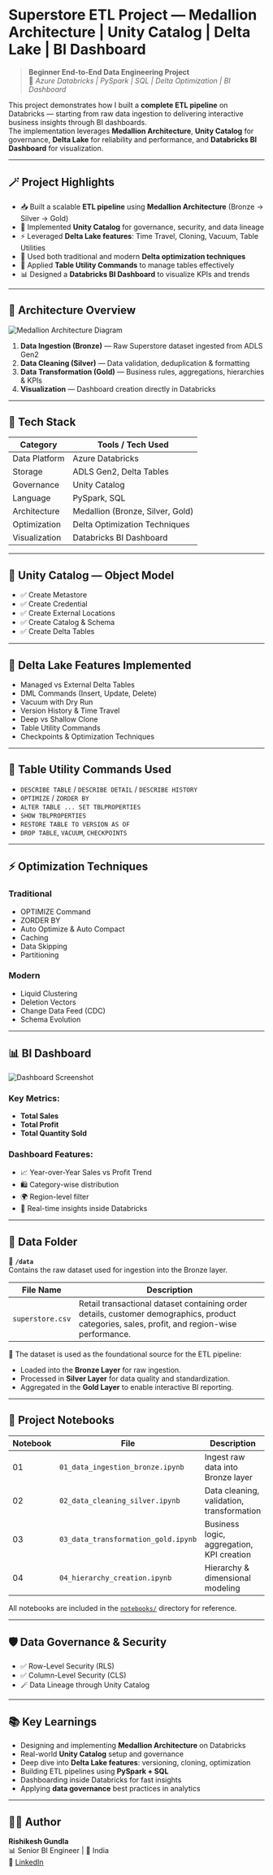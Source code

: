 # Superstore ETL Project — Medallion Architecture | Unity Catalog | Delta Lake | BI Dashboard

> **Beginner End-to-End Data Engineering Project**  
> 🧠 *Azure Databricks | PySpark | SQL | Delta Optimization | BI Dashboard*

This project demonstrates how I built a **complete ETL pipeline** on Databricks — starting from raw data ingestion to delivering interactive business insights through BI dashboards.  
The implementation leverages **Medallion Architecture**, **Unity Catalog** for governance, **Delta Lake** for reliability and performance, and **Databricks BI Dashboard** for visualization.

---

## 🪄 Project Highlights

- 📥 Built a scalable **ETL pipeline** using **Medallion Architecture** (Bronze → Silver → Gold)  
- 🧭 Implemented **Unity Catalog** for governance, security, and data lineage  
- ⚡ Leveraged **Delta Lake features**: Time Travel, Cloning, Vacuum, Table Utilities  
- 🧰 Used both traditional and modern **Delta optimization techniques**  
- 🧾 Applied **Table Utility Commands** to manage tables effectively  
- 📊 Designed a **Databricks BI Dashboard** to visualize KPIs and trends  

---

## 🧭 Architecture Overview

![Medallion Architecture Diagram](https://github.com/rishigundla/superstore-databricks-project/blob/main/assets/Databricks%20Diagram.drawio%20(1).png)

1. **Data Ingestion (Bronze)** — Raw Superstore dataset ingested from ADLS Gen2  
2. **Data Cleaning (Silver)** — Data validation, deduplication & formatting  
3. **Data Transformation (Gold)** — Business rules, aggregations, hierarchies & KPIs  
4. **Visualization** — Dashboard creation directly in Databricks

---

## 🧰 Tech Stack

| Category | Tools / Tech Used |
|-----------|------------------|
| Data Platform | Azure Databricks |
| Storage | ADLS Gen2, Delta Tables |
| Governance | Unity Catalog |
| Language | PySpark, SQL |
| Architecture | Medallion (Bronze, Silver, Gold) |
| Optimization | Delta Optimization Techniques |
| Visualization | Databricks BI Dashboard |

---

## 🧱 Unity Catalog — Object Model

- ✅ Create Metastore  
- ✅ Create Credential  
- ✅ Create External Locations  
- ✅ Create Catalog & Schema  
- ✅ Create Delta Tables  

---

## 🧠 Delta Lake Features Implemented

- Managed vs External Delta Tables  
- DML Commands (Insert, Update, Delete)  
- Vacuum with Dry Run  
- Version History & Time Travel  
- Deep vs Shallow Clone  
- Table Utility Commands  
- Checkpoints & Optimization Techniques  

---

## 🧰 Table Utility Commands Used

- `DESCRIBE TABLE` / `DESCRIBE DETAIL` / `DESCRIBE HISTORY`  
- `OPTIMIZE` / `ZORDER BY`  
- `ALTER TABLE ... SET TBLPROPERTIES`  
- `SHOW TBLPROPERTIES`  
- `RESTORE TABLE TO VERSION AS OF`  
- `DROP TABLE`, `VACUUM`, `CHECKPOINTS`

---

## ⚡ Optimization Techniques

### Traditional
- OPTIMIZE Command  
- ZORDER BY  
- Auto Optimize & Auto Compact  
- Caching  
- Data Skipping  
- Partitioning  

### Modern
- Liquid Clustering  
- Deletion Vectors  
- Change Data Feed (CDC)  
- Schema Evolution  

---

## 📊 BI Dashboard

![Dashboard Screenshot](./assets/Screenshot%202025-10-22%20220345.png)

### Key Metrics:
- **Total Sales**  
- **Total Profit**  
- **Total Quantity Sold**

### Dashboard Features:
- 📈 Year-over-Year Sales vs Profit Trend  
- 🛍️ Category-wise distribution  
- 🌍 Region-level filter  
- 🔄 Real-time insights inside Databricks  

---

## 💾 Data Folder

📁 **`/data`**  
Contains the raw dataset used for ingestion into the Bronze layer.  

| File Name | Description |
|------------|-------------|
| `superstore.csv` | Retail transactional dataset containing order details, customer demographics, product categories, sales, profit, and region-wise performance. |

🧩 The dataset is used as the foundational source for the ETL pipeline:  
- Loaded into the **Bronze Layer** for raw ingestion.  
- Processed in **Silver Layer** for data quality and standardization.  
- Aggregated in the **Gold Layer** to enable interactive BI reporting.  

---

## 📓 Project Notebooks

| Notebook | File | Description |
|----------|------|-------------|
| 01 | `01_data_ingestion_bronze.ipynb` | Ingest raw data into Bronze layer |
| 02 | `02_data_cleaning_silver.ipynb` | Data cleaning, validation, transformation |
| 03 | `03_data_transformation_gold.ipynb` | Business logic, aggregation, KPI creation |
| 04 | `04_hierarchy_creation.ipynb` | Hierarchy & dimensional modeling |

All notebooks are included in the [`notebooks/`](./notebooks) directory for reference.

---

## 🛡️ Data Governance & Security

- ✅ Row-Level Security (RLS)  
- ✅ Column-Level Security (CLS)  
- 🪄 Data Lineage through Unity Catalog  

---

## 📚 Key Learnings

- Designing and implementing **Medallion Architecture** on Databricks  
- Real-world **Unity Catalog** setup and governance  
- Deep dive into **Delta Lake features**: versioning, cloning, optimization  
- Building ETL pipelines using **PySpark + SQL**  
- Dashboarding inside Databricks for fast insights  
- Applying **data governance** best practices in analytics  

---

## 👨‍💻 Author

**Rishikesh Gundla**  
📊 Senior BI Engineer | 📍 India  
🔗 [LinkedIn](https://www.linkedin.com/in/rishikeshgundla/)
